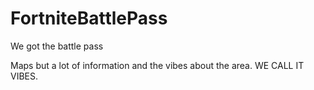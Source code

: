 # FortniteBattlePass
We got the battle pass

Maps but a lot of information and the vibes about the area. WE CALL IT VIBES.

